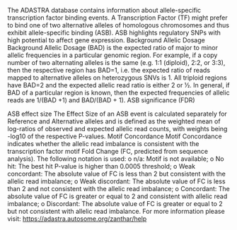 The ADASTRA database contains information about allele-specific transcription factor binding events. A Transcription Factor (TF) might prefer to bind one of two alternative alleles of homologous chromosomes and thus exhibit allele-specific binding (ASB). ASB highlights regulatory SNPs with high potential to affect gene expression. 
Background Allelic Dosage
Background Allelic Dosage (BAD) is the expected ratio of major to minor allelic frequencies in a particular genomic region. For example, if a copy number of two alternating alleles is the same (e.g. 1:1 (diploid), 2:2, or 3:3), then the respective region has BAD=1, i.e. the expected ratio of reads mapped to alternative alleles on heterozygous SNVs is 1. All triploid regions have BAD=2 and the expected allelic read ratio is either 2 or ½. In general, if BAD of a particular region is known, then the expected frequencies of allelic reads are 1/(BAD +1) and BAD/(BAD + 1).
ASB significance (FDR)

ASB effect size
The Effect Size of an ASB event is calculated separately for Reference and Alternative alleles and is defined as the weighted mean of log-ratios of observed and expected allelic read counts, with weights being -log10 of the respective P-values.
Motif Concordance
Motif Concordance indicates whether the allelic read imbalance is consistent with the transcription factor motif Fold Change (FC, predicted from sequence analysis). The following notation is used:
o  n/a: Motif is not available;
o  No hit: The best hit P-value is higher than 0.0005 threshold;
o  Weak concordant: The absolute value of FC is less than 2 but consistent with the allelic read imbalance;
o  Weak discordant: The absolute value of FC is less than 2 and not consistent with the allelic read imbalance;
o  Concordant: The absolute value of FC is greater or equal to 2 and consistent with allelic read imbalance;
o  Discordant: The absolute value of FC is greater or equal to 2 but not consistent with allelic read imbalance.
For more information please visit: https://adastra.autosome.org/zanthar/help
